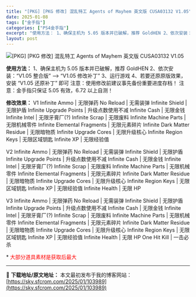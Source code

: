 ```yaml
---
title: "[PKG] [PKG 修改] 混乱特工 Agents of Mayhem 英文版 CUSA03132 V1.05"
date: 2025-01-08
tags: ["金手指"]
categories: ["PS4金手指"]
excerpt: "使用方法： 1、确保主机为 5.05 版本并已破解，推荐 GoldHEN 2、依次安装：“V1.05 整合版” –&gt; “V1.05 修改补丁” 3、运行游戏 4、若要还原原版效果，安装 “V1.05 还原补丁” 即可 注意：使用修改前建议事先备份重要进度存档！ 注意：金手指只保证 5.05 有&hellip;"
layout: post
---
```


<img title="1708414866-a5fa8488174f8db.webp" src="https://sky.sfcrom.com/wp-content/uploads/2025/01/3646ccf9062ac.webp" alt="[PKG] [PKG 修改] 混乱特工 Agents of Mayhem 英文版 CUSA03132 V1.05" />

<strong>使用方法：</strong>
1、确保主机为 5.05 版本并已破解，推荐 GoldHEN
2、依次安装：“V1.05 整合版” –&gt; “V1.05 修改补丁”
3、运行游戏
4、若要还原原版效果，安装 “V1.05 还原补丁” 即可
注意：使用修改前建议事先备份重要进度存档！
注意：金手指只保证 5.05 有效，6.72 以上自测！

<strong>修改效果：</strong>
V1
Infinite Ammo | 无限弹药
No Reload | 无需装弹
Infinite Shield | 无限护盾
Infinite Upgrade Points | 升级点数使用不减
Infinite Cash | 无限金钱
Infinite Intel | 无限牙膏厂(?)
Infinite Scrap | 无限废料
Infinite Machine Parts | 无限机械零件
Infinite Elemental Fragments | 无限元素碎片
Infinite Dark Matter Residue | 无限暗物质
Infinite Upgrade Cores | 无限升级核心
Infinite Region Keys | 无限区域钥匙
Infinite XP | 无限经验值

V2
Infinite Ammo | 无限弹药
No Reload | 无需装弹
Infinite Shield | 无限护盾
Infinite Upgrade Points | 升级点数使用不减
Infinite Cash | 无限金钱
Infinite Intel | 无限牙膏厂(?)
Infinite Scrap | 无限废料
Infinite Machine Parts | 无限机械零件
Infinite Elemental Fragments | 无限元素碎片
Infinite Dark Matter Residue | 无限暗物质
Infinite Upgrade Cores | 无限升级核心
Infinite Region Keys | 无限区域钥匙
Infinite XP | 无限经验值
Infinite Health | 无限 HP

V3
Infinite Ammo | 无限弹药
No Reload | 无需装弹
Infinite Shield | 无限护盾
Infinite Upgrade Points | 升级点数使用不减
Infinite Cash | 无限金钱
Infinite Intel | 无限牙膏厂(?)
Infinite Scrap | 无限废料
Infinite Machine Parts | 无限机械零件
Infinite Elemental Fragments | 无限元素碎片
Infinite Dark Matter Residue | 无限暗物质
Infinite Upgrade Cores | 无限升级核心
Infinite Region Keys | 无限区域钥匙
Infinite XP | 无限经验值
Infinite Health | 无限 HP
One Hit Kill | 一击必杀

* <span style="color: #ff0000;">大部分道具素材是获取后最大</span>

---
📖 **下载地址/原文地址：** 本文最初发布于我的博客网站：[https://sky.sfcrom.com/2025/01/103989](https://sky.sfcrom.com/2025/01/103989)
